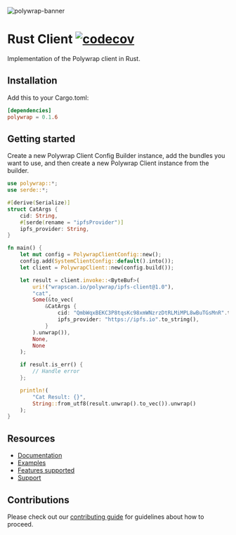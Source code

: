![polywrap-banner](https://raw.githubusercontent.com/polywrap/branding/master/assets/banner.png)

# Rust Client [![codecov](https://codecov.io/gh/polywrap/rust-client/branch/main/graph/badge.svg?token=Z0VNH4R5UR)](https://codecov.io/gh/polywrap/rust-client)

Implementation of the Polywrap client in Rust.

## Installation

Add this to your Cargo.toml:

```toml
[dependencies]
polywrap = 0.1.6
```

## Getting started

Create a new Polywrap Client Config Builder instance, add the bundles you want to use, and then create a new Polywrap Client instance from the builder.

```rust
use polywrap::*;
use serde::*;

#[derive(Serialize)]
struct CatArgs {
    cid: String,
    #[serde(rename = "ipfsProvider")]
    ipfs_provider: String,
}

fn main() {
    let mut config = PolywrapClientConfig::new();
    config.add(SystemClientConfig::default().into());
    let client = PolywrapClient::new(config.build());

    let result = client.invoke::<ByteBuf>(
        uri!("wrapscan.io/polywrap/ipfs-client@1.0"),
        "cat",
        Some(&to_vec(
            &CatArgs {
                cid: "QmbWqxBEKC3P8tqsKc98xmWNzrzDtRLMiMPL8wBuTGsMnR".to_string(),
                ipfs_provider: "https://ipfs.io".to_string(),
            }
        ).unwrap()),
        None,
        None
    );

    if result.is_err() {
        // Handle error
    };

    println!(
        "Cat Result: {}",
        String::from_utf8(result.unwrap().to_vec()).unwrap()
    );
}
```

## Resources

- [Documentation](https://docs.polywrap.io/)
- [Examples](./examples/)
- [Features supported](https://github.com/polywrap/client-readiness/tree/main/clients/rs/src/features)
- [Support](https://discord.polywrap.io)

## Contributions

Please check out our [contributing guide](./CONTRIBUTING.md) for guidelines about how to proceed.